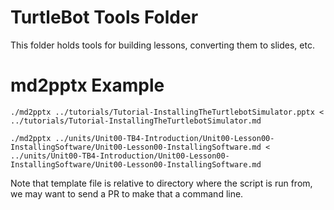 # TurtleBot Tools Folder

This folder holds tools for building lessons, converting them to slides, etc. 

# md2pptx Example

```
./md2pptx ../tutorials/Tutorial-InstallingTheTurtlebotSimulator.pptx < ../tutorials/Tutorial-InstallingTheTurtlebotSimulator.md 

./md2pptx ../units/Unit00-TB4-Introduction/Unit00-Lesson00-InstallingSoftware/Unit00-Lesson00-InstallingSoftware.md < ../units/Unit00-TB4-Introduction/Unit00-Lesson00-InstallingSoftware/Unit00-Lesson00-InstallingSoftware.md

```

Note that template file is relative to directory where the script is run from, we may want to send a PR to make that a command line. 

